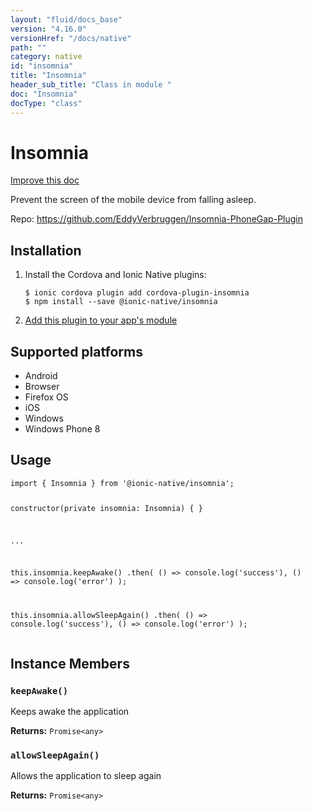 ```yaml
---
layout: "fluid/docs_base"
version: "4.16.0"
versionHref: "/docs/native"
path: ""
category: native
id: "insomnia"
title: "Insomnia"
header_sub_title: "Class in module "
doc: "Insomnia"
docType: "class"
---
```


<h1 class="api-title">Insomnia</h1>

<a class="improve-v2-docs" href="http://github.com/ionic-team/ionic-native/edit/master/src/@ionic-native/plugins/insomnia/index.ts#L1">
  Improve this doc
</a>







<p>Prevent the screen of the mobile device from falling asleep.</p>


<p>Repo:
  <a href="https://github.com/EddyVerbruggen/Insomnia-PhoneGap-Plugin">
    https://github.com/EddyVerbruggen/Insomnia-PhoneGap-Plugin
  </a>
</p>


<h2><a class="anchor" name="installation" href="#installation"></a>Installation</h2>
<ol class="installation">
  <li>Install the Cordova and Ionic Native plugins:<br>
    <pre><code class="nohighlight">$ ionic cordova plugin add cordova-plugin-insomnia
$ npm install --save @ionic-native/insomnia
</code></pre>
  </li>
  <li><a href="https://ionicframework.com/docs/native/#Add_Plugins_to_Your_App_Module">Add this plugin to your app's module</a></li>
</ol>



<h2><a class="anchor" name="platforms" href="#platforms"></a>Supported platforms</h2>
<ul>
  <li>Android</li><li>Browser</li><li>Firefox OS</li><li>iOS</li><li>Windows</li><li>Windows Phone 8</li>
</ul>






<h2><a class="anchor" name="usage" href="#usage"></a>Usage</h2>
<pre><code class="lang-typescript">import { Insomnia } from &#39;@ionic-native/insomnia&#39;;

constructor(private insomnia: Insomnia) { }

...

this.insomnia.keepAwake()
  .then(
    () =&gt; console.log(&#39;success&#39;),
    () =&gt; console.log(&#39;error&#39;)
  );

this.insomnia.allowSleepAgain()
  .then(
    () =&gt; console.log(&#39;success&#39;),
    () =&gt; console.log(&#39;error&#39;)
  );
</code></pre>








<h2><a class="anchor" name="instance-members" href="#instance-members"></a>Instance Members</h2>
<h3><a class="anchor" name="keepAwake" href="#keepAwake"></a><code>keepAwake()</code></h3>


Keeps awake the application


<div class="return-value" markdown="1">
  <i class="icon ion-arrow-return-left"></i>
  <b>Returns:</b> <code>Promise&lt;any&gt;</code> 
</div><h3><a class="anchor" name="allowSleepAgain" href="#allowSleepAgain"></a><code>allowSleepAgain()</code></h3>


Allows the application to sleep again


<div class="return-value" markdown="1">
  <i class="icon ion-arrow-return-left"></i>
  <b>Returns:</b> <code>Promise&lt;any&gt;</code> 
</div>





